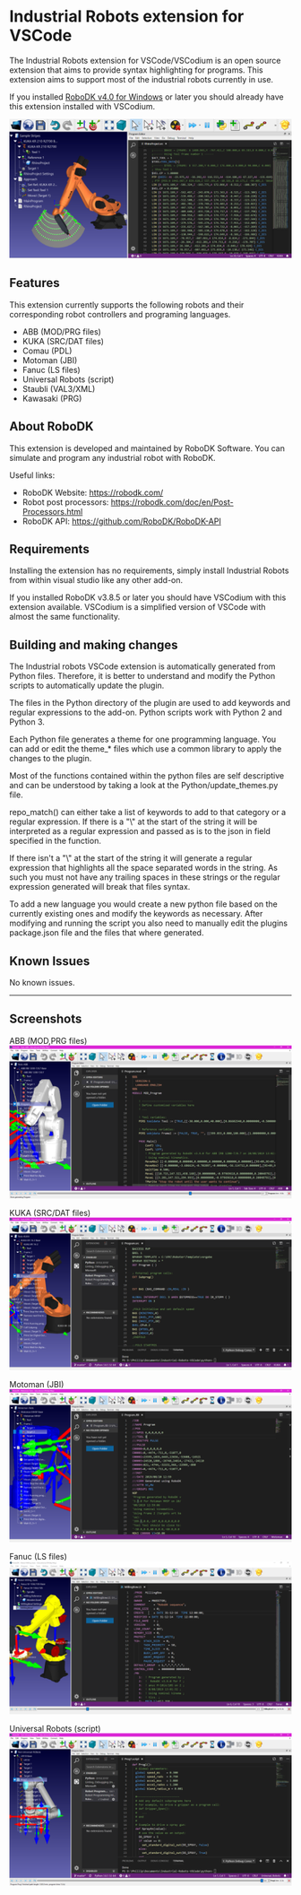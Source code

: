 # Industrial Robots extension for VSCode

The Industrial Robots extension for VSCode/VSCodium is an open source extension that aims to provide syntax highlighting for programs. This extension aims to support most of the industrial robots currently in use.

If you installed [RoboDK v4.0 for Windows](https://robodk.com/download) or later you should already have this extension installed with VSCodium.

![VSCode in RoboDK](/screenshots/VSCode-in-RoboDK.png)

## Features

This extension currently supports the following robots and their corresponding robot controllers and programing languages.
 - ABB (MOD/PRG files)
 - KUKA (SRC/DAT files)
 - Comau (PDL)
 - Motoman (JBI)
 - Fanuc (LS files)
 - Universal Robots (script)
 - Staubli (VAL3/XML)
 - Kawasaki (PRG)

## About RoboDK

This extension is developed and maintained by RoboDK Software. You can simulate and program any industrial robot with RoboDK. 

Useful links:
 - RoboDK Website: https://robodk.com/
 - Robot post processors: https://robodk.com/doc/en/Post-Processors.html
 - RoboDK API: https://github.com/RoboDK/RoboDK-API
 
## Requirements

Installing the extension has no requirements, simply install Industrial Robots from within visual studio like any other add-on.

If you installed RoboDK v3.8.5 or later you should have VSCodium with this extension available. VSCodium is a simplified version of VSCode with almost the same functionality.

## Building and making changes

The Industrial robots VSCode extension is automatically generated from Python files. Therefore, it is better to understand and modify the Python scripts to automatically update the plugin.

The files in the Python directory of the plugin are used to add keywords and regular expressions to the add-on. Python scripts work with Python 2 and Python 3. 

Each Python file generates a theme for one programming language. You can add or edit the theme_* files which use a common library to apply the changes to the plugin.

Most of the functions contained within the python files are self descriptive and can be understood by taking a look at the Python/update_themes.py file.

repo_match() can either take a list of keywords to add to that category or a regular expression. If there is a "\\" at the start of the string it will be interpreted as a regular expression and passed as is to the json in field specified in the function.

If there isn't a "\\" at the start of the string it will generate a regular expression that highlights all the space separated words in the string. As such you must not have any trailing spaces in these strings or the regular expression generated will break that files syntax.

To add a new language you would create a new python file based on the currently existing ones and modify the keywords as necessary. After modifying and running the script you also need to manually edit the plugins package.json file and the files that where generated.

## Known Issues

No known issues.

-----------------------------------------------------------------------------------------------------------

## Screenshots

ABB (MOD,PRG files)
![ABB](/screenshots/ABB.PNG)

KUKA (SRC/DAT files)
![KUKA](/screenshots/KUKA.PNG)

Motoman (JBI)
![Motoman](/screenshots/Motoman.PNG)

Fanuc (LS files)
![Fanuc](/screenshots/Fanuc.png)

Universal Robots (script)
![Universal Robots](/screenshots/UR.PNG)

